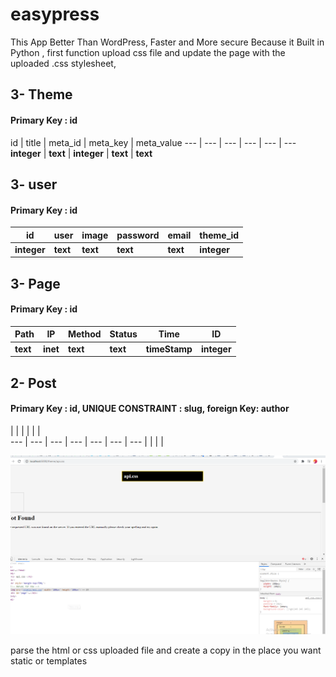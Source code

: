 # easypress
This App Better Than WordPress, Faster and More secure Because it Built in Python , first function upload css file and update the page with the uploaded .css stylesheet, 


## 3- Theme
#### Primary Key : id

id | title | meta_id | meta_key | meta_value
--- | --- | --- | --- | --- | --- 
 **integer** | **text** | **integer** | **text** | **text**
 
 ## 3- user
#### Primary Key : id

id | user | image | password | email | theme_id 
--- | --- | --- | --- | --- | --- 
 **integer** | **text** | **text** | **text** | **text** | **integer**
 

## 3- Page
#### Primary Key : id

Path | IP | Method | Status | Time | ID
--- | --- | --- | --- | --- | --- 
 **text** | **inet** | **text** | **text** | **timeStamp** | **integer**
 

## 2- Post
#### Primary Key : id, UNIQUE CONSTRAINT : slug, foreign Key: author
 
 |  |  |   |  |  |   
--- | --- | --- | --- | --- | --- | --- 
 |  |  |  | 

<img src="css_api.PNG">

parse the html or css uploaded file and create a copy in the place you want static or templates
